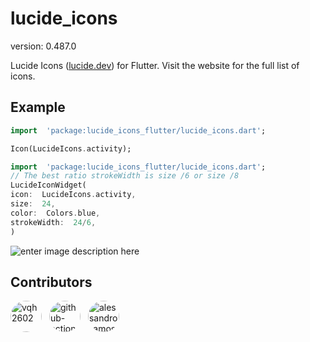 # lucide_icons

version: 0.487.0

Lucide Icons ([lucide.dev](https://lucide.dev)) for Flutter. Visit the website for the full list of icons.

## Example

```dart
import  'package:lucide_icons_flutter/lucide_icons.dart';

Icon(LucideIcons.activity);
```

  ```dart
import  'package:lucide_icons_flutter/lucide_icons.dart';
// The best ratio strokeWidth is size /6 or size /8
LucideIconWidget(
icon:  LucideIcons.activity,
size:  24,
color:  Colors.blue,
strokeWidth:  24/6,
)
```

![enter image description here](https://i.imgur.com/iopbEUh.png)

  
  
  
  
  
  
  
  
  





## Contributors

<a href='https://github.com/vqh2602'><img src='https://avatars.githubusercontent.com/u/62917858?v=4' width='50' height='50' alt='vqh2602' style='border-radius:50%; margin-right:8px;'></a> <a href='https://github.com/github-actions[bot]'><img src='https://avatars.githubusercontent.com/in/15368?v=4' width='50' height='50' alt='github-actions[bot]' style='border-radius:50%; margin-right:8px;'></a> <a href='https://github.com/alessandro-amos'><img src='https://avatars.githubusercontent.com/u/130871434?v=4' width='50' height='50' alt='alessandro-amos' style='border-radius:50%; margin-right:8px;'></a> 
